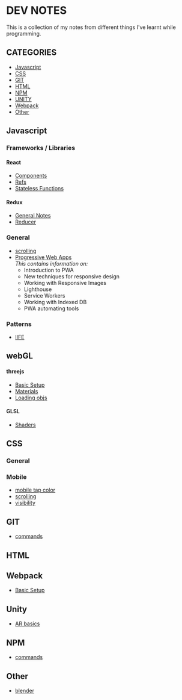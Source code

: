 # DEV NOTES
This is a collection of my notes from different things I've learnt while programming.

## CATEGORIES
- [Javascript](#javascript)
- [CSS](#css)
- [GIT](#git)
- [HTML](#html)
- [NPM](#npm)
- [UNITY](#unity)
- [Webpack](#webpack)
- [Other](#other)


## Javascript

### Frameworks / Libraries
#### React
- [Components](js/frameworks-libraries/react/components.md)
- [Refs](js/frameworks-libraries/react/refs.md)
- [Stateless Functions](js/frameworks-libraries/react/stateless-functions.md)

#### Redux
- [General Notes](js/frameworks-libraries/redux/general-notes.md)
- [Reducer](js/frameworks-libraries/redux/reducer.md)

### General
- [scrolling](js/general/scrolling.md)
- [Progressive Web Apps](js/general/pwa.md)<br>
  *This contains information on:*
  - Introduction to PWA
  - New techniques for responsive design
  - Working with Responsive Images
  - Lighthouse
  - Service Workers
  - Working with Indexed DB
  - PWA automating tools

### Patterns
- [IIFE](js/patterns/iife.md)



## webGL
#### threejs
- [Basic Setup](webgl/threejs/basic-setup.md)
- [Materials](webgl/threejs/materials.md)
- [Loading objs](webgl/threejs/loaders/objloader.md)

#### GLSL
- [Shaders](webgl/shaders.md)

## CSS
### General

### Mobile
- [mobile tap color](css/mobile/mobile-tap-color.md)
- [scrolling](css/mobile/scrolling.md)
- [visibility](css/mobile/visibility.md)

## GIT
- [commands](git/commands.md)

## HTML
## Webpack
- [Basic Setup](webpack/basic-setup.md)

## Unity
- [AR basics](unity/AR/basics.md)


## NPM
- [commands](npm/commands.md)

## Other
- [blender](other/blender.md)
